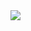 <a href="https://youtu.be/ZFKRWJFUjyg" alt="...and the addled abstraction of being">
    <img src="https://media1.tenor.com/m/CrkTmcWCoFcAAAAC/kikis-delivery-service-anime.gif">
</a>
